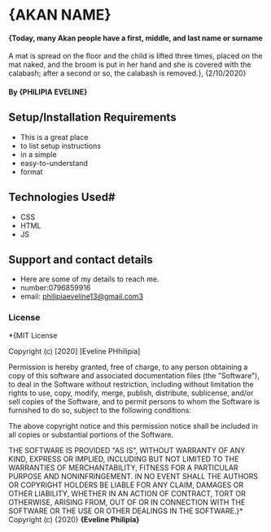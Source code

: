 # {AKAN NAME}
#### {Today, many Akan people have a first, middle, and last name or surname
A mat is spread on the floor and the child is lifted three times, placed on the mat naked, and the
broom is put in her hand and she is covered with the calabash; after a second or so, the calabash is removed.}, {2/10/2020}
#### By **{PHILIPIA EVELINE}**
## Setup/Installation Requirements
* This is a great place
* to list setup instructions
* in a simple
* easy-to-understand
* format
## Technologies Used#
* CSS
* HTML
* JS
## Support and contact details
* Here are some of my details to reach me.
*  number:0796859916
* email: philipiaeveline13@gmail.com3
### License
*{MIT License

Copyright (c) [2020] [Eveline PHhilipia]

Permission is hereby granted, free of charge, to any person obtaining a copy
of this software and associated documentation files (the "Software"), to deal
in the Software without restriction, including without limitation the rights
to use, copy, modify, merge, publish, distribute, sublicense, and/or sell
copies of the Software, and to permit persons to whom the Software is
furnished to do so, subject to the following conditions:

The above copyright notice and this permission notice shall be included in all
copies or substantial portions of the Software.

THE SOFTWARE IS PROVIDED "AS IS", WITHOUT WARRANTY OF ANY KIND, EXPRESS OR
IMPLIED, INCLUDING BUT NOT LIMITED TO THE WARRANTIES OF MERCHANTABILITY,
FITNESS FOR A PARTICULAR PURPOSE AND NONINFRINGEMENT. IN NO EVENT SHALL THE
AUTHORS OR COPYRIGHT HOLDERS BE LIABLE FOR ANY CLAIM, DAMAGES OR OTHER
LIABILITY, WHETHER IN AN ACTION OF CONTRACT, TORT OR OTHERWISE, ARISING FROM,
OUT OF OR IN CONNECTION WITH THE SOFTWARE OR THE USE OR OTHER DEALINGS IN THE
SOFTWARE.}*
Copyright (c) {2020} **{Eveline Philipia}**